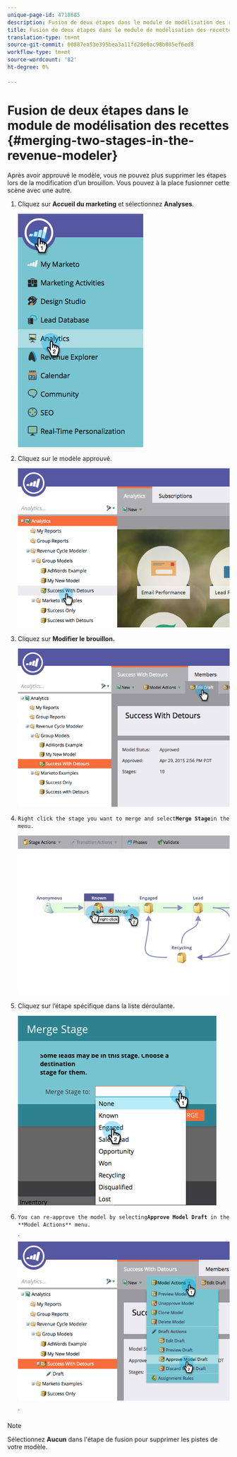 ```yaml
---
unique-page-id: 4718685
description: Fusion de deux étapes dans le module de modélisation des recettes - Documents marketing - Documentation sur les produits
title: Fusion de deux étapes dans le module de modélisation des recettes
translation-type: tm+mt
source-git-commit: 00887ea53e395bea3a11fd28e0ac98b085ef6ed8
workflow-type: tm+mt
source-wordcount: '82'
ht-degree: 0%

---
```



# Fusion de deux étapes dans le module de modélisation des recettes {#merging-two-stages-in-the-revenue-modeler}

Après avoir approuvé le modèle, vous ne pouvez plus supprimer les étapes lors de la modification d’un brouillon. Vous pouvez à la place fusionner cette scène avec une autre.

1. Cliquez sur **Accueil du marketing** et sélectionnez **Analyses**.

   ![](assets/image2015-4-29-14-3a59-3a9.png)

1. Cliquez sur le modèle approuvé.

   ![](assets/image2015-4-29-15-3a3-3a15.png)

1. Cliquez sur **Modifier le brouillon.**

   ![](assets/image2015-4-29-15-3a7-3a3.png)

1. `Right click the stage you want to merge and select`**`Merge Stage`**`in the menu.`

   ![](assets/image2015-4-29-15-3a10-3a6.png)

1. Cliquez sur l’étape spécifique dans la liste déroulante.

   ![](assets/image2015-4-29-15-3a52-3a5.png)

1. `You can re-approve the model by selecting`**`Approve Model Draft`**` in the **Model Actions** menu.`

   ` ![](assets/image2015-4-29-16-3a5-3a53.png)

   `

>[!NOTE]
>
>Sélectionnez **Aucun** dans l&#39;étape de fusion pour supprimer les pistes de votre modèle.

